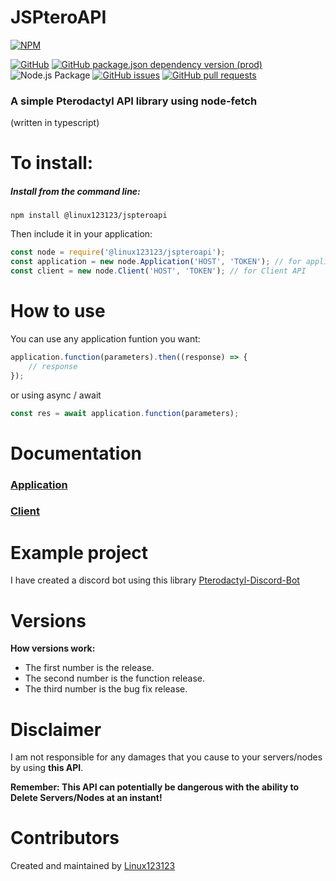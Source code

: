 # JSPteroAPI

[![NPM](https://nodeico.herokuapp.com/@linux123123/jspteroapi.svg)](https://npmjs.com/package/@linux123123/jspteroapi)

[![GitHub](https://img.shields.io/github/license/linux123123/jspteroapi)](https://github.com/Linux123123/JSPteroAPI/blob/main/LICENSE)
[![GitHub package.json dependency version (prod)](https://img.shields.io/github/package-json/dependency-version/linux123123/jspteroapi/node-fetch)](https://www.npmjs.com/package/node-fetch)
![Node.js Package](https://github.com/Linux123123/JSPteroAPI/workflows/Node.js%20Package/badge.svg)
[![GitHub issues](https://img.shields.io/github/issues/linux123123/jspteroapi)](https://github.com/Linux123123/JSPteroAPI/issues)
[![GitHub pull requests](https://img.shields.io/github/issues-pr/linux123123/jspteroapi)](https://github.com/Linux123123/JSPteroAPI/pulls)

<h3>A simple Pterodactyl API library using node-fetch</h3>
<span>(written in typescript)</span>
    
# To install:

<h5>Install from the command line:</h5>

`npm install @linux123123/jspteroapi`

Then include it in your application:

```javascript
const node = require('@linux123123/jspteroapi');
const application = new node.Application('HOST', 'TOKEN'); // for application API
const client = new node.Client('HOST', 'TOKEN'); // for Client API
```

# How to use

You can use any application funtion you want:

```javascript
application.function(parameters).then((response) => {
    // response
});
```

or using async / await

```javascript
const res = await application.function(parameters);
```

# Documentation

<h3><a href="https://jspteroapidocs.linux123123.tk/classes/JSPteroAPI.Application.html">Application</a></h3>
<h3><a href="https://jspteroapidocs.linux123123.tk/classes/JSPteroAPI.Client.html">Client</a></h3>

# Example project

I have created a discord bot using this library
[Pterodactyl-Discord-Bot](https://github.com/Linux123123/Pterodactyl-Discord-Bot)

# Versions

**How versions work:**

-   The first number is the release.
-   The second number is the function release.
-   The third number is the bug fix release.

# Disclaimer

I am not responsible for any damages that you cause to your servers/nodes by using **this API**.

**Remember: This API can potentially be dangerous with the ability to Delete Servers/Nodes at an instant!**

# Contributors

Created and maintained by [Linux123123](https://github.com/linux123123)

